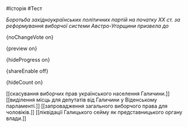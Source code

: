 #Історія #Тест

*Боротьба західноукраїнських політичних партій на початку XX ст. за реформування виборчої системи Австро-Угорщини призвела до*

{noChangeVote on}

{preview on}

{hideProgress on}

{shareEnable off}

{hideCount on}

[[скасування виборчих прав українського населення Галичини.]]
[[виділення місць для депутатів від Галичини у Віденському парламенті.]]
[[запровадження загального виборчого права для чоловіків.]]
[[ліквідації Галицького сейму як представницького органу влади.]]
